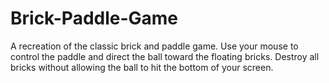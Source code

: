 # Brick-Paddle-Game
A recreation of the classic brick and paddle game. Use your mouse to control the paddle and direct the ball toward the floating bricks. Destroy all bricks without allowing the ball to hit the bottom of your screen.
